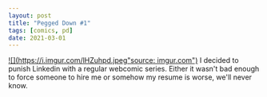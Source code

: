 ```yaml
---
layout: post
title: "Pegged Down #1"
tags: [comics, pd]
date: 2021-03-01
---
```

<!-- #82 -->
[![](https://i.imgur.com/lHZuhpd.jpeg"source: imgur.com")](https://i.imgur.com/lHZuhpd.jpeg)
I decided to punish Linkedin with a regular webcomic series. Either it wasn't bad enough to force someone to hire me or somehow my resume is worse, we'll never know.
